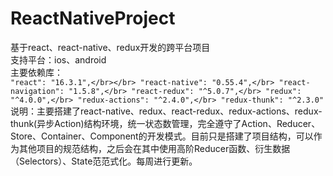 # ReactNativeProject</br>
基于react、react-native、redux开发的跨平台项目</br>
支持平台：ios、android</br>
主要依赖库：</br>
    `"react": "16.3.1",</br></br>
    "react-native": "0.55.4",</br>
    "react-navigation": "1.5.8",</br>
    "react-redux": "^5.0.7",</br>
    "redux": "^4.0.0",</br>
    "redux-actions": "^2.4.0",</br>
    "redux-thunk": "^2.3.0"`</br>
说明：主要搭建了react-native、redux、react-redux、redux-actions、redux-thunk(异步Action)结构环境，统一状态数管理，完全遵守了Action、Reducer、Store、Container、Component的开发模式。目前只是搭建了项目结构，可以作为其他项目的规范结构，之后会在其中使用高阶Reducer函数、衍生数据（Selectors）、State范范式化。每周进行更新。</br>
